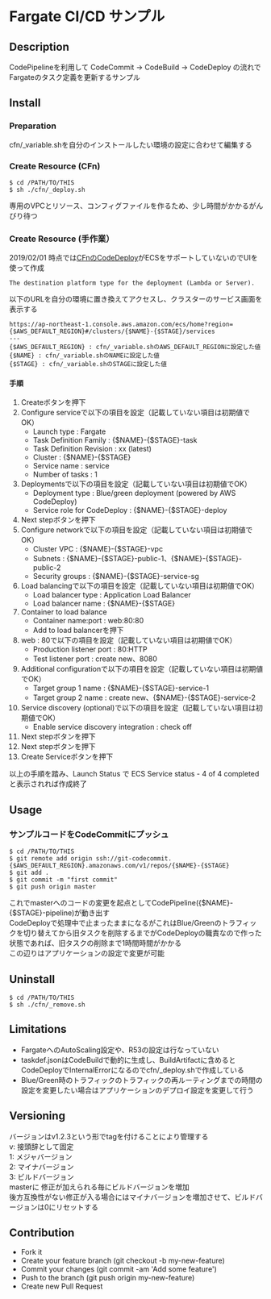 Fargate CI/CD サンプル
====

## Description
CodePipelineを利用して CodeCommit → CodeBuild → CodeDeploy の流れでFargateのタスク定義を更新するサンプル

## Install
### Preparation
cfn/_variable.shを自分のインストールしたい環境の設定に合わせて編集する

### Create Resource (CFn)
```
$ cd /PATH/TO/THIS
$ sh ./cfn/_deploy.sh
```
専用のVPCとリソース、コンフィグファイルを作るため、少し時間がかかるがんびり待つ  

### Create Resource (手作業）
2019/02/01 時点では[CFnのCodeDeploy](https://docs.aws.amazon.com/codedeploy/latest/APIReference/API_CreateApplication.html#CodeDeploy-CreateApplication-request-computePlatform)がECSをサポートしていないのでUIを使って作成
```
The destination platform type for the deployment (Lambda or Server).
```
以下のURLを自分の環境に置き換えてアクセスし、クラスターのサービス画面を表示する
```
https://ap-northeast-1.console.aws.amazon.com/ecs/home?region={$AWS_DEFAULT_REGION}#/clusters/{$NAME}-{$STAGE}/services
---
{$AWS_DEFAULT_REGION} : cfn/_variable.shのAWS_DEFAULT_REGIONに設定した値
{$NAME} : cfn/_variable.shのNAMEに設定した値
{$STAGE} : cfn/_variable.shのSTAGEに設定した値
```
#### 手順
1. Createボタンを押下
1. Configure serviceで以下の項目を設定（記載していない項目は初期値でOK）
	- Launch type : Fargate
	- Task Definition Family : {$NAME}-{$STAGE}-task
	- Task Definition Revision : xx (latest)
	- Cluster : {$NAME}-{$STAGE}
	- Service name : service
	- Number of tasks : 1
1. Deploymentsで以下の項目を設定（記載していない項目は初期値でOK）
	- Deployment type : Blue/green deployment (powered by AWS CodeDeploy)
	- Service role for CodeDeploy : {$NAME}-{$STAGE}-deploy
1. Next stepボタンを押下
1. Configure networkで以下の項目を設定（記載していない項目は初期値でOK）
	- Cluster VPC : {$NAME}-{$STAGE}-vpc
	- Subnets : {$NAME}-{$STAGE}-public-1、{$NAME}-{$STAGE}-public-2
	- Security groups : {$NAME}-{$STAGE}-service-sg
1. Load balancingで以下の項目を設定（記載していない項目は初期値でOK）
	- Load balancer type : Application Load Balancer
	- Load balancer name : {$NAME}-{$STAGE}
1. Container to load balance
	- Container name:port : web:80:80
	- Add to load balancerを押下
1. web : 80で以下の項目を設定（記載していない項目は初期値でOK）
	- Production listener port : 80:HTTP
	- Test listener port : create new、8080
1. Additional configurationで以下の項目を設定（記載していない項目は初期値でOK）
	- Target group 1 name : {$NAME}-{$STAGE}-service-1
	- Target group 2 name : create new、{$NAME}-{$STAGE}-service-2 
1. Service discovery (optional)で以下の項目を設定（記載していない項目は初期値でOK）
	- Enable service discovery integration : check off
1. Next stepボタンを押下
1. Next stepボタンを押下
1. Create Serviceボタンを押下

以上の手順を踏み、Launch Status で ECS Service status - 4 of 4 completed と表示されれば作成終了

## Usage
### サンプルコードをCodeCommitにプッシュ
```
$ cd /PATH/TO/THIS
$ git remote add origin ssh://git-codecommit.{$AWS_DEFAULT_REGION}.amazonaws.com/v1/repos/{$NAME}-{$STAGE}
$ git add .
$ git commit -m "first commit"
$ git push origin master
```
これでmasterへのコードの変更を起点としてCodePipeline({$NAME}-{$STAGE}-pipeline)が動き出す  
CodeDeployで処理中で止まったままになるがこれはBlue/Greenのトラフィックを切り替えてから旧タスクを削除するまでがCodeDeployの職責なので作った状態であれば、旧タスクの削除まで1時間時間がかかる  
この辺りはアプリケーションの設定で変更が可能

## Uninstall
```
$ cd /PATH/TO/THIS
$ sh ./cfn/_remove.sh
```  

## Limitations
- FargateへのAutoScaling設定や、R53の設定は行なっていない
- taskdef.jsonはCodeBuildで動的に生成し、BuildArtifactに含めるとCodeDeployでInternalErrorになるのでcfn/_deploy.shで作成している
- Blue/Green時のトラフィックのトラフィックの再ルーティングまでの時間の設定を変更したい場合はアプリケーションのデプロイ設定を変更して行う

## Versioning
バージョンはv1.2.3という形でtagを付けることにより管理する  
v: 接頭辞として固定  
1: メジャバージョン  
2: マイナバージョン  
3: ビルドバージョン  
masterに 修正が加えられる毎にビルドバージョンを増加  
後方互換性がない修正が入る場合にはマイナバージョンを増加させて、ビルドバージョンは0にリセットする  

## Contribution
- Fork it
- Create your feature branch (git checkout -b my-new-feature)
- Commit your changes (git commit -am 'Add some feature')
- Push to the branch (git push origin my-new-feature)
- Create new Pull Request
